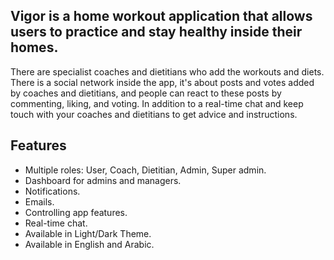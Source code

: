 ## Vigor is a home workout application that allows users to practice and stay healthy inside their homes.
There are specialist coaches and dietitians who add the workouts and diets.
There is a social network inside the app, it's about posts and votes added by coaches and dietitians, and people can react to these posts by commenting, liking, and voting.
In addition to a real-time chat and keep touch with your coaches and dietitians to get advice and instructions.

## Features
  - Multiple roles: User, Coach, Dietitian, Admin, Super admin.
  - Dashboard for admins and managers.
  - Notifications.
  - Emails.
  - Controlling app features.
  - Real-time chat.
  - Available in Light/Dark Theme.
  - Available in English and Arabic.

